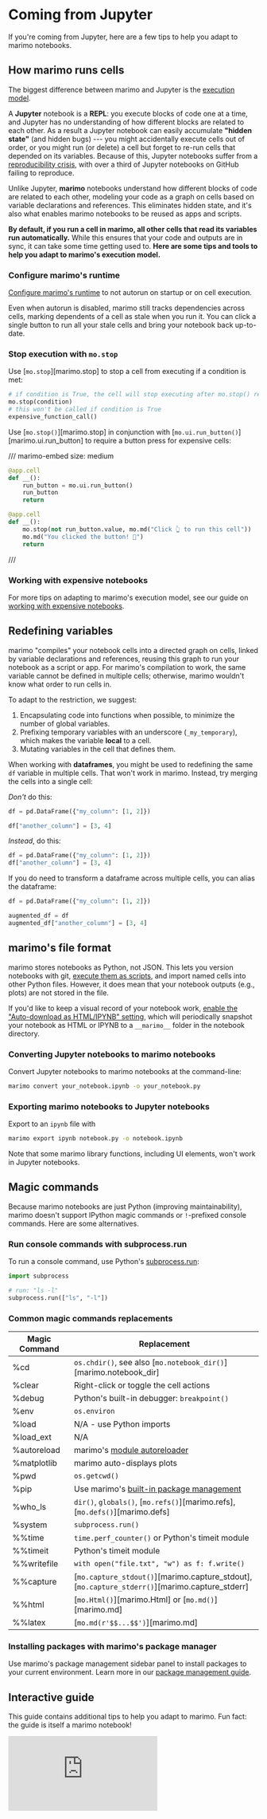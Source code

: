 # Coming from Jupyter

If you're coming from Jupyter, here are a few tips to help you adapt to marimo
notebooks.

## How marimo runs cells

The biggest difference between marimo and Jupyter is the [execution model](../reactivity.md).

A **Jupyter** notebook is a **REPL**: you execute blocks of code one at a time,
and Jupyter has no understanding of how different blocks are related to each
other. As a result a Jupyter notebook can easily
accumulate **"hidden state"** (and hidden bugs) --- you might accidentally execute
cells out of order, or you might run (or delete) a cell but forget to re-run
cells that depended on its variables. Because of this, Jupyter notebooks
suffer from a [reproducibility crisis](../../faq.md#faq-problems), with over
a third of Jupyter notebooks on GitHub failing to reproduce.

Unlike Jupyter, **marimo** notebooks understand how different blocks of
code are related to each other, modeling your code as a graph on cells
based on variable declarations and references. This eliminates hidden
state, and it's also what enables marimo notebooks to be reused as
apps and scripts.

**By default, if you run a cell in marimo, all other cells that read its
variables run automatically.** While this ensures that your code and outputs are
in sync, it can take some time getting used to. **Here are some tips and tools to
help you adapt to marimo's execution model.**

### Configure marimo's runtime

[Configure marimo's runtime](../configuration/runtime_configuration.md) to
not autorun on startup or on cell execution.

Even when autorun is disabled, marimo still tracks dependencies across cells,
marking dependents of a cell as stale when you run it. You can click a single
button to run all your stale cells and bring your notebook back up-to-date.

### Stop execution with `mo.stop`

Use [`mo.stop`][marimo.stop] to stop a cell from executing if a condition
is met:

```python
# if condition is True, the cell will stop executing after mo.stop() returns
mo.stop(condition)
# this won't be called if condition is True
expensive_function_call()
```

Use [`mo.stop()`][marimo.stop] in conjunction with
[`mo.ui.run_button()`][marimo.ui.run_button] to require a button press for
expensive cells:

/// marimo-embed
    size: medium

```python
@app.cell
def __():
    run_button = mo.ui.run_button()
    run_button
    return

@app.cell
def __():
    mo.stop(not run_button.value, mo.md("Click 👆 to run this cell"))
    mo.md("You clicked the button! 🎉")
    return
```

///

### Working with expensive notebooks

For more tips on adapting to marimo's execution model, see our guide
on [working with expensive notebooks](../expensive_notebooks.md).

## Redefining variables

marimo "compiles" your notebook cells into a directed graph on cells,
linked by variable declarations and references, reusing this graph to
run your notebook as a script or app. For marimo's compilation to work,
the same variable cannot be defined in multiple cells; otherwise, marimo
wouldn't know what order to run cells in.

To adapt to the restriction, we suggest:

1. Encapsulating code into functions when possible, to minimize the number
   of global variables.
2. Prefixing temporary variables with an underscore (`_my_temporary`), which
   makes the variable **local** to a cell.
3. Mutating variables in the cell that defines them.

When working with **dataframes**, you might be used to redefining the same `df`
variable in multiple cells. That won't work in marimo. Instead, try merging
the cells into a single cell:

_Don't_ do this:

```python
df = pd.DataFrame({"my_column": [1, 2]})
```

```python
df["another_column"] = [3, 4]
```

_Instead_, do this:

```python
df = pd.DataFrame({"my_column": [1, 2]})
df["another_column"] = [3, 4]
```

If you do need to transform a dataframe across multiple cells, you can
alias the dataframe:

```python
df = pd.DataFrame({"my_column": [1, 2]})
```

```python
augmented_df = df
augmented_df["another_column"] = [3, 4]
```

## marimo's file format

marimo stores notebooks as Python, not JSON. This lets you version notebooks
with git, [execute them as scripts](../scripts.md), and import named
cells into other Python files. However, it does mean that your notebook outputs
(e.g., plots) are not stored in the file.

If you'd like to keep a visual record of your notebook work, [enable
the "Auto-download as HTML/IPYNB" setting](../configuration/index.md), which will
periodically snapshot your notebook as HTML or IPYNB to a `__marimo__` folder in the
notebook directory.

### Converting Jupyter notebooks to marimo notebooks

Convert Jupyter notebooks to marimo notebooks at the command-line:

```bash
marimo convert your_notebook.ipynb -o your_notebook.py
```

### Exporting marimo notebooks to Jupyter notebooks

Export to an `ipynb` file with

```bash
marimo export ipynb notebook.py -o notebook.ipynb
```

Note that some marimo library functions, including UI elements,
won't work in Jupyter notebooks.

## Magic commands

Because marimo notebooks are just Python (improving maintainability), marimo
doesn't support IPython magic commands or `!`-prefixed console commands. Here
are some alternatives.

### Run console commands with subprocess.run

To run a console command, use Python's [subprocess.run](https://docs.python.org/3/library/subprocess.html#subprocess.run):

```python
import subprocess

# run: "ls -l"
subprocess.run(["ls", "-l"])
```

### Common magic commands replacements

| Magic Command | Replacement                                                                                    |
| ------------- | ---------------------------------------------------------------------------------------------- |
| %cd           | `os.chdir()`, see also [`mo.notebook_dir()`][marimo.notebook_dir]                              |
| %clear        | Right-click or toggle the cell actions                                                         |
| %debug        | Python's built-in debugger: `breakpoint()`                                                     |
| %env          | `os.environ`                                                                                   |
| %load         | N/A - use Python imports                                                                       |
| %load_ext     | N/A                                                                                            |
| %autoreload   | marimo's [module autoreloader](../editor_features/module_autoreloading.md)                     |
| %matplotlib   | marimo auto-displays plots                                                                     |
| %pwd          | `os.getcwd()`                                                                                  |
| %pip          | Use marimo's [built-in package management](../editor_features/package_management.md)           |
| %who_ls       | `dir()`, `globals()`, [`mo.refs()`][marimo.refs], [`mo.defs()`][marimo.defs]                   |
| %system       | `subprocess.run()`                                                                             |
| %%time        | `time.perf_counter()` or Python's timeit module                                                |
| %%timeit      | Python's timeit module                                                                         |
| %%writefile   | `with open("file.txt", "w") as f: f.write()`                                                   |
| %%capture     | [`mo.capture_stdout()`][marimo.capture_stdout], [`mo.capture_stderr()`][marimo.capture_stderr] |
| %%html        | [`mo.Html()`][marimo.Html] or [`mo.md()`][marimo.md]                                           |
| %%latex       | [`mo.md(r'$$...$$')`][marimo.md]                                                               |

### Installing packages with marimo's package manager

Use marimo's package management sidebar panel to install packages to your current
environment. Learn more in our [package management
guide](../editor_features/package_management.md).

## Interactive guide

This guide contains additional tips to help you adapt to marimo. Fun fact: the
guide is itself a marimo notebook!

<iframe src="https://marimo.app/l/z0aerp?embed=true" class="demo xxlarge" frameBorder="0">
</iframe>
